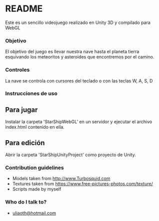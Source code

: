 # README #

Este es un sencillo videojuego realizado en Unity 3D y compilado para WebGL

### Objetivo ###

El objetivo del juego es llevar nuestra nave hasta el planeta tierra esquivando los meteoritos y asteroides que encontremos por el camino.

### Controles ###

La nave se controla con cursores del teclado o con las teclas W, A, S, D

### Instrucciones de uso ###

## Para jugar ##

Instalar la carpeta 'StarShipWebGL' en un servidor y ejecutar el archivo index.html contenido en ella.

## Para edición ##

Abrir la carpeta 'StarShipUnityProject' como proyecto de Unity.

### Contribution guidelines ###

* Models taken from http://www.Turbosquid.com
* Textures taken from https://www.free-pictures-photos.com/texture/
* Scripts made by myself

### Who do I talk to? ###

* uliaoth@hotmail.com